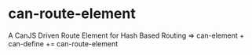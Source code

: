 # can-route-element
A CanJS Driven Route Element for Hash Based Routing => can-element + can-define += can-route-element
